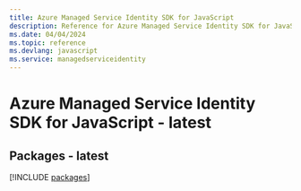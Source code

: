 ```yaml
---
title: Azure Managed Service Identity SDK for JavaScript
description: Reference for Azure Managed Service Identity SDK for JavaScript
ms.date: 04/04/2024
ms.topic: reference
ms.devlang: javascript
ms.service: managedserviceidentity
---
```

# Azure Managed Service Identity SDK for JavaScript - latest
## Packages - latest
[!INCLUDE [packages](managed-service-identity-index.md)]